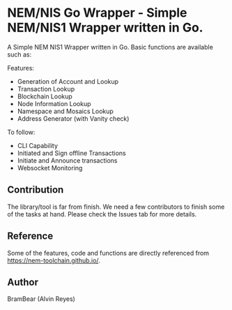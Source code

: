 # NEM/NIS Go Wrapper - Simple NEM/NIS1 Wrapper written in Go.

A Simple NEM NIS1 Wrapper written in Go. Basic functions are available such as:

Features:

+ Generation of Account and Lookup
+ Transaction Lookup
+ Blockchain Lookup
+ Node Information Lookup
+ Namespace and Mosaics Lookup
+ Address Generator (with Vanity check)

To follow:

+ CLI Capability
+ Initiated and Sign offline Transactions
+ Initiate and Announce transactions
+ Websocket Monitoring

## Contribution
The library/tool is far from finish. We need a few contributors to finish some of the tasks at hand. Please check the Issues tab for more details.

## Reference
Some of the features, code and functions are directly referenced from https://nem-toolchain.github.io/. 

## Author
BramBear (Alvin Reyes)
